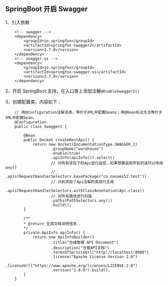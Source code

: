## SpringBoot 开启 Swagger

1、引入依赖

        <!-- swagger -->
        <dependency>
            <groupId>io.springfox</groupId>
            <artifactId>springfox-swagger2</artifactId>
            <version>2.7.0</version>
        </dependency>
        <!-- swagger-ui -->
        <dependency>
            <groupId>io.springfox</groupId>
            <artifactId>springfox-swagger-ui</artifactId>
            <version>2.7.0</version>
        </dependency>

2、开启 SpringBoot 支持，在入口类上添加注解`@EnableSwagger2()`

3、创建配置类，内容如下：

        // 用@Configuration注解该类，等价于XML中配置beans；用@Bean标注方法等价于XML中配置bean。
        @Configuration
        public class Swagger2 {

            @Bean
            public Docket createRestApi() {
                return new Docket(DocumentationType.SWAGGER_2)
                        .groupName("warehouse")
                        .enable(true)
                        .apiInfo(apiInfo()).select()
                        // 对所有该包下的Api进行监控，如果想要监控所有的话可以改成any()
                        // .apis(RequestHandlerSelectors.basePackage("cn.nanami52.test"))
                        // 只到添加了Api注解的类进行生成
                        .apis(RequestHandlerSelectors.withClassAnnotation(Api.class))
                        // 对所有路径进行扫描
                        .paths(PathSelectors.any())
                        .build();
            }

            /**
            * @return 生成文档说明信息
            */
            private ApiInfo apiInfo() {
                return new ApiInfoBuilder()
                        .title("仓储管理 API Document")
                        .description("仓管API文档")
                        .termsOfServiceUrl("http://localhost:8080")
                        .license("Apache License Version 2.0")
                        .licenseUrl("https://www.apache.org/licenses/LICENSE-2.0")
                        .version("1.0.0").build();
            }
        }
